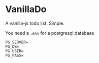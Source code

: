 # VanillaDo

A vanilla-js todo list. Simple.

You need a `.env` for a postgresql database

```
PG_SERVER=
PG_DB=
PG_USER=
PG_PASS=
```